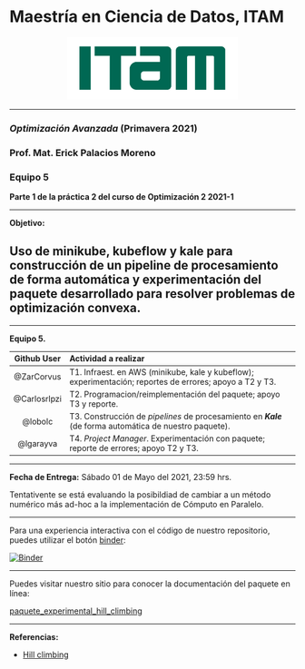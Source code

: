 # Maestría en Ciencia de Datos, ITAM

<p align = "center">
    <img src="images/logo_itam.png" width="300" height="110" />

-------

### *Optimización Avanzada* (Primavera 2021)

### Prof. Mat. Erick Palacios Moreno

### Equipo 5

**Parte 1 de la práctica 2 del curso de Optimización 2 2021-1**

_______

**Objetivo:**
## Uso de minikube, kubeflow y kale para construcción de un pipeline de procesamiento de forma automática y experimentación del paquete desarrollado para resolver problemas de optimización convexa.
_______

**Equipo 5.**


| Github User | Actividad a realizar |
|:---:|:---|
| @ZarCorvus | T1. Infraest. en AWS (minikube, kale y kubeflow); experimentación; reportes de errores; apoyo a T2 y T3. |
| @Carlosrlpzi | T2. Programacion/reimplementación del paquete; apoyo T3 y reporte. |
| @lobolc | T3. Construcción de _pipelines_ de procesamiento en **_Kale_** (de forma automática de nuestro paquete). |
| @lgarayva | T4. _Project Manager_. Experimentación con paquete; reporte de errores; apoyo T2 y T3. |

_______

**Fecha de Entrega:** Sábado 01 de Mayo del 2021, 23:59 hrs. 


Tentativente se está evaluando la posibildiad de cambiar a un método numérico más ad-hoc a la implementación de Cómputo en Paralelo.

______

Para una experiencia interactiva con el código de nuestro repositorio, puedes utilizar el botón [binder](https://mybinder.org/):

[![Binder](https://mybinder.org/badge_logo.svg)]()

______

Puedes visitar nuestro sitio para conocer la documentación del paquete en línea:

[paquete_experimental_hill_climbing](https://optimizacion-2-2021-1-gh-classroom.github.io/practica-2-primera-parte-jlrzarcor/)

______
**Referencias:**
* [Hill climbing](https://en.wikipedia.org/wiki/Hill_climbing)
